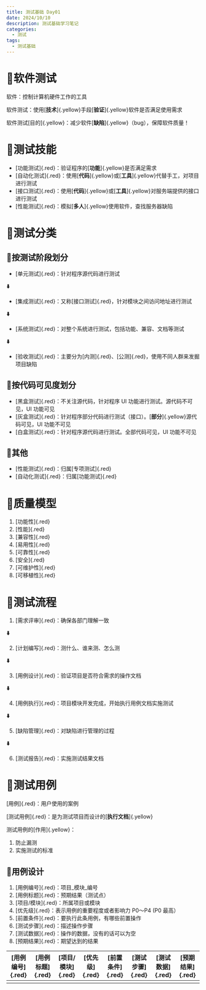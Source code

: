 ```yaml
---
title: 测试基础 Day01
date: 2024/10/10
description: 测试基础学习笔记
categories: 
  - 测试
tags: 
  - 测试基础
---
```


# :hibiscus:软件测试

软件：控制计算机硬件工作的工具

软件测试：使用[**技术**]{.yellow}手段[**验证**]{.yellow}软件是否满足使用需求

软件测试[目的]{.yellow}：减少软件[**缺陷**]{.yellow}（bug），保障软件质量！

# :hibiscus:测试技能

- [功能测试]{.red}：验证程序的[**功能**]{.yellow}是否满足需求
- [自动化测试]{.red}：使用[**代码**]{.yellow}或[**工具**]{.yellow}代替手工，对项目进行测试
- [接口测试]{.red}：使用[**代码**]{.yellow}或[**工具**]{.yellow}对服务端提供的接口进行测试
- [性能测试]{.red}：模拟[**多人**]{.yellow}使用软件，查找服务器缺陷

# :hibiscus:测试分类

## :seedling:按测试阶段划分

- [单元测试]{.red}：针对程序源代码进行测试

**:arrow_down:**

- [集成测试]{.red}：又称[接口测试]{.red}，针对模块之间访问地址进行测试

**:arrow_down:**

- [系统测试]{.red}：对整个系统进行测试，包括功能、兼容、文档等测试

**:arrow_down:**

- [验收测试]{.red}：主要分为[内测]{.red}、[公测]{.red}，使用不同人群来发掘项目缺陷

## :seedling:按代码可见度划分

- [黑盒测试]{.red}：不关注源代码，针对程序 UI 功能进行测试。源代码不可见，UI 功能可见
- [灰盒测试]{.red}：针对程序部分代码进行测试（接口）。[**部分**]{.yellow}源代码可见，UI 功能不可见
- [白盒测试]{.red}：针对程序源代码进行测试。全部代码可见，UI 功能不可见

## :seedling:其他

- [性能测试]{.red}：归属[专项测试]{.red}
- [自动化测试]{.red}：归属[功能测试]{.red}

# :hibiscus:质量模型

1. [功能性]{.red}
2. [性能]{.red}
3. [兼容性]{.red}
4. [易用性]{.red}
5. [可靠性]{.red}
6. [安全]{.red}
7. [可维护性]{.red}
8. [可移植性]{.red}

# :hibiscus:测试流程

1. [需求评审]{.red}：确保各部门理解一致

**:arrow_down:**

2. [计划编写]{.red}：测什么、谁来测、怎么测

**:arrow_down:**

3. [用例设计]{.red}：验证项目是否符合需求的操作文档

**:arrow_down:**

4. [用例执行]{.red}：项目模块开发完成，开始执行用例文档实施测试

**:arrow_down:**

5. [缺陷管理]{.red}：对缺陷进行管理的过程

**:arrow_down:**

6. [测试报告]{.red}：实施测试结果文档

# :hibiscus:测试用例

[用例]{.red}：用户使用的案例

[测试用例]{.red}：是为测试项目而设计的[**执行文档**]{.yellow}

测试用例的[作用]{.yellow}：

1. 防止漏测
2. 实施测试的标准

## :seedling:用例设计

1. [用例编号]{.red}：项目\_模块\_编号
2. [用例标题]{.red}：预期结果（测试点）
3. [项目/模块]{.red}：所属项目或模块
4. [优先级]{.red}：表示用例的重要程度或者影响力 P0～P4 (P0 最高）
5. [前置条件]{.red}：要执行此条用例，有哪些前置操作
6. [测试步骤]{.red}：描述操作步骤
7. [测试数据]{.red}：操作的数据，没有的话可以为空
8. [预期结果]{.red}：期望达到的结果

| [用例编号]{.red} | [用例标题]{.red} | [项目/模块]{.red} | [优先级]{.red} | [前置条件]{.red} | [测试步骤]{.red} | [测试数据]{.red} | [预期结果]{.red} |
| ---------------- | ---------------- | ----------------- | -------------- | ---------------- | ---------------- | ---------------- | ---------------- |
|                  |                  |                   |                |                  |                  |                  |                  |

# 

